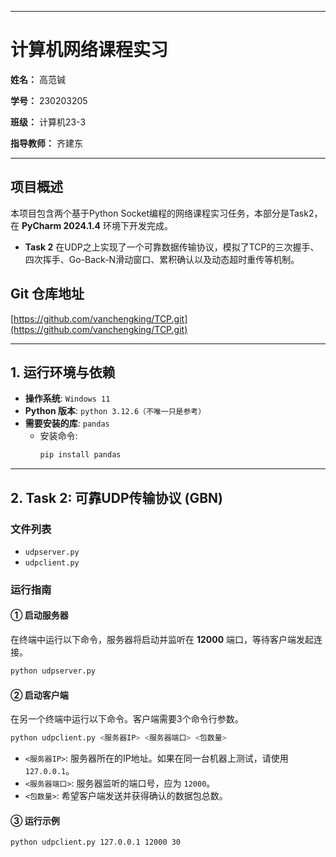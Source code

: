 -----

# 计算机网络课程实习

**姓名：** 高范铖  

**学号：** 230203205  

**班级：** 计算机23-3  

**指导教师：** 齐建东  


-----

## 项目概述

本项目包含两个基于Python Socket编程的网络课程实习任务，本部分是Task2，在 **PyCharm 2024.1.4** 环境下开发完成。

  * **Task 2** 在UDP之上实现了一个可靠数据传输协议，模拟了TCP的三次握手、四次挥手、Go-Back-N滑动窗口、累积确认以及动态超时重传等机制。

## Git 仓库地址

[https://github.com/vanchengking/TCP.git](https://github.com/vanchengking/TCP.git) 

-----

## 1\. 运行环境与依赖

  * **操作系统**: `Windows 11`
  * **Python 版本**: `python 3.12.6（不唯一只是参考）`
  * **需要安装的库**: `pandas`
      * 安装命令:
        ```bash
        pip install pandas
        ```

-----
## 2\. Task 2: 可靠UDP传输协议 (GBN)

### 文件列表

  * `udpserver.py`
  * `udpclient.py`

### 运行指南

#### ① 启动服务器

在终端中运行以下命令，服务器将启动并监听在 **12000** 端口，等待客户端发起连接。

```bash
python udpserver.py
```

#### ② 启动客户端

在另一个终端中运行以下命令。客户端需要3个命令行参数。

```bash
python udpclient.py <服务器IP> <服务器端口> <包数量>
```

  * `<服务器IP>`: 服务器所在的IP地址。如果在同一台机器上测试，请使用 `127.0.0.1`。
  * `<服务器端口>`: 服务器监听的端口号，应为 `12000`。
  * `<包数量>`: 希望客户端发送并获得确认的数据包总数。

#### ③ 运行示例

```bash
python udpclient.py 127.0.0.1 12000 30
```
